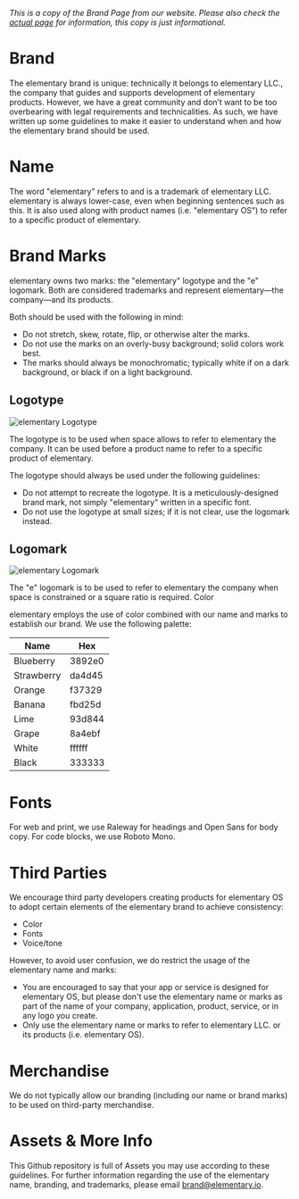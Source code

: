 _This is a copy of the Brand Page from our website. Please also check the [actual page](http://elementary.io/brand) for information, this copy is just informational._

# Brand
The elementary brand is unique: technically it belongs to elementary LLC., the company that guides and supports development of elementary products. However, we have a great community and don’t want to be too overbearing with legal requirements and technicalities. As such, we have written up some guidelines to make it easier to understand when and how the elementary brand should be used.

# Name
The word "elementary" refers to and is a trademark of elementary LLC. elementary is always lower-case, even when beginning sentences such as this. It is also used along with product names (i.e. "elementary OS") to refer to a specific product of elementary.

# Brand Marks

elementary owns two marks: the "elementary" logotype and the "e" logomark. Both are considered trademarks and represent elementary—the company—and its products.

Both should be used with the following in mind:

* Do not stretch, skew, rotate, flip, or otherwise alter the marks.
* Do not use the marks on an overly-busy background; solid colors work best.
* The marks should always be monochromatic; typically white if on a dark background, or black if on a light background.

## Logotype
![elementary Logotype](./logotype-white-on-blue.png)

The logotype is to be used when space allows to refer to elementary the company. It can be used before a product name to refer to a specific product of elementary.

The logotype should always be used under the following guidelines:

* Do not attempt to recreate the logotype. It is a meticulously-designed brand mark, not simply "elementary" written in a specific font.
* Do not use the logotype at small sizes; if it is not clear, use the logomark instead.

## Logomark
![elementary Logomark](./logomark-white-on-blue.png)

The "e" logomark is to be used to refer to elementary the company when space is constrained or a square ratio is required.
Color

elementary employs the use of color combined with our name and marks to establish our brand. We use the following palette:

| Name       | Hex    |
|------------|--------|
| Blueberry  | 3892e0 |
| Strawberry | da4d45 |
| Orange     | f37329 |
| Banana     | fbd25d |
| Lime       | 93d844 |
| Grape      | 8a4ebf |
| White      | ffffff |
| Black      | 333333 |

# Fonts

For web and print, we use Raleway for headings and Open Sans for body copy. For code blocks, we use Roboto Mono.

# Third Parties

We encourage third party developers creating products for elementary OS to adopt certain elements of the elementary brand to achieve consistency:

* Color
* Fonts
* Voice/tone

However, to avoid user confusion, we do restrict the usage of the elementary name and marks:

* You are encouraged to say that your app or service is designed for elementary OS, but please don't use the elementary name or marks as part of the name of your company, application, product, service, or in any logo you create.
* Only use the elementary name or marks to refer to elementary LLC. or its products (i.e. elementary OS).

# Merchandise

We do not typically allow our branding (including our name or brand marks) to be used on third-party merchandise.

# Assets & More Info
This Github repository is full of Assets you may use according to these guidelines.
For further information regarding the use of the elementary name, branding, and trademarks, please email brand@elementary.io.
